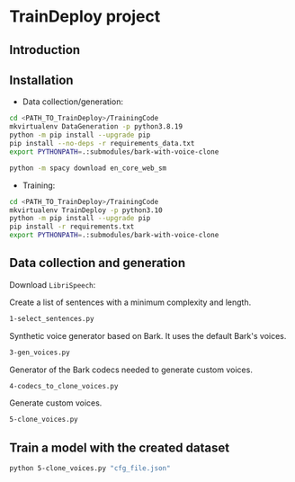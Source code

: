 # TrainDeploy project

## Introduction


## Installation
* Data collection/generation:
```bash
cd <PATH_TO_TrainDeploy>/TrainingCode
mkvirtualenv DataGeneration -p python3.8.19
python -m pip install --upgrade pip
pip install --no-deps -r requirements_data.txt
export PYTHONPATH=.:submodules/bark-with-voice-clone

python -m spacy download en_core_web_sm
```

* Training:
```bash
cd <PATH_TO_TrainDeploy>/TrainingCode
mkvirtualenv TrainDeploy -p python3.10
python -m pip install --upgrade pip
pip install -r requirements.txt
export PYTHONPATH=.:submodules/bark-with-voice-clone
```

## Data collection and generation
Download `LibriSpeech`:

Create a list of sentences with a minimum complexity and length.
```bash
1-select_sentences.py
```

Synthetic voice generator based on Bark. It uses the default Bark's voices.
```bash
3-gen_voices.py
```

Generator of the Bark codecs needed to generate custom voices.
```bash
4-codecs_to_clone_voices.py
```

Generate custom voices.
```bash
5-clone_voices.py
```

## Train a model with the created dataset
```bash
python 5-clone_voices.py "cfg_file.json"
```
